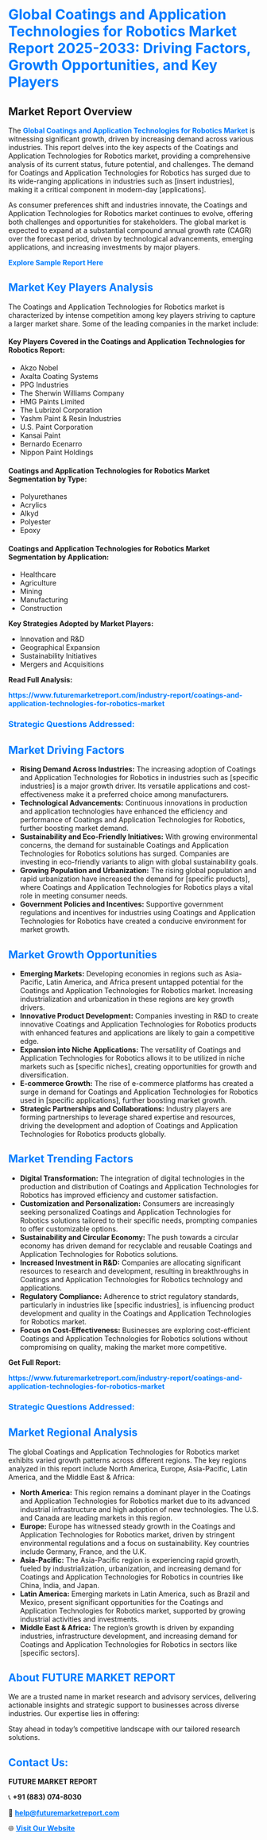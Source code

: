 <h1 style="color: #007BFF;">Global Coatings and Application Technologies for Robotics Market Report 2025-2033: Driving Factors, Growth Opportunities, and Key Players</h1>

<section id="overview">
<h2>Market Report Overview</h2>
<p>The <a href="https://www.futuremarketreport.com/industry-report/coatings-and-application-technologies-for-robotics-market" style="color: #007BFF; text-decoration: none;"><strong>Global Coatings and Application Technologies for Robotics Market</strong></a> is witnessing significant growth, driven by increasing demand across various industries. This report delves into the key aspects of the Coatings and Application Technologies for Robotics market, providing a comprehensive analysis of its current status, future potential, and challenges. The demand for Coatings and Application Technologies for Robotics has surged due to its wide-ranging applications in industries such as [insert industries], making it a critical component in modern-day [applications].</p>
<p>As consumer preferences shift and industries innovate, the Coatings and Application Technologies for Robotics market continues to evolve, offering both challenges and opportunities for stakeholders. The global market is expected to expand at a substantial compound annual growth rate (CAGR) over the forecast period, driven by technological advancements, emerging applications, and increasing investments by major players.</p>
</section>

<section id="overview">
<p><a href="https://www.futuremarketreport.com/request-sample/reportId=54293" style="color: #007BFF; text-decoration: none;"><strong>Explore Sample Report Here</strong></a></p>
</section>

<section id="key-players">
<h2 style="color: #007BFF;">Market Key Players Analysis</h2>
<p>The Coatings and Application Technologies for Robotics market is characterized by intense competition among key players striving to capture a larger market share. Some of the leading companies in the market include:</p>
<h4>Key Players Covered in the Coatings and Application Technologies for Robotics Report:</h4>
<ul><li>Akzo Nobel</li><li>Axalta Coating Systems</li><li>PPG Industries</li><li>The Sherwin Williams Company</li><li>HMG Paints Limited</li><li>The Lubrizol Corporation</li><li>Yashm Paint &amp; Resin Industries</li><li>U.S. Paint Corporation</li><li>Kansai Paint</li><li>Bernardo Ecenarro</li><li>Nippon Paint Holdings</li></ul>
<h4>Coatings and Application Technologies for Robotics Market Segmentation by Type:</h4>
<ul><li>Polyurethanes</li><li>Acrylics</li><li>Alkyd</li><li>Polyester</li><li>Epoxy</li></ul>

<h4>Coatings and Application Technologies for Robotics Market Segmentation by Application:</h4>
<ul><li>Healthcare</li><li>Agriculture</li><li>Mining</li><li>Manufacturing</li><li>Construction</li></ul>
<p><strong>Key Strategies Adopted by Market Players:</strong></p>
<ul>
<li>Innovation and R&D</li>
<li>Geographical Expansion</li>
<li>Sustainability Initiatives</li>
<li>Mergers and Acquisitions</li>
</ul>
</section>

<section>
<p><strong>Read Full Analysis: </strong></p><a href="https://www.futuremarketreport.com/industry-report/coatings-and-application-technologies-for-robotics-market" style="color: #007BFF; text-decoration: none;"><strong>https://www.futuremarketreport.com/industry-report/coatings-and-application-technologies-for-robotics-market</strong></a>
<h3 style="color: #007BFF;">Strategic Questions Addressed:</h3>
</section>

<section id="driving-factors">
<h2 style="color: #007BFF;">Market Driving Factors</h2>
<ul>
<li><strong>Rising Demand Across Industries:</strong> The increasing adoption of Coatings and Application Technologies for Robotics in industries such as [specific industries] is a major growth driver. Its versatile applications and cost-effectiveness make it a preferred choice among manufacturers.</li>
<li><strong>Technological Advancements:</strong> Continuous innovations in production and application technologies have enhanced the efficiency and performance of Coatings and Application Technologies for Robotics, further boosting market demand.</li>
<li><strong>Sustainability and Eco-Friendly Initiatives:</strong> With growing environmental concerns, the demand for sustainable Coatings and Application Technologies for Robotics solutions has surged. Companies are investing in eco-friendly variants to align with global sustainability goals.</li>
<li><strong>Growing Population and Urbanization:</strong> The rising global population and rapid urbanization have increased the demand for [specific products], where Coatings and Application Technologies for Robotics plays a vital role in meeting consumer needs.</li>
<li><strong>Government Policies and Incentives:</strong> Supportive government regulations and incentives for industries using Coatings and Application Technologies for Robotics have created a conducive environment for market growth.</li>
</ul>
</section>

<section id="growth-opportunities">
<h2 style="color: #007BFF;">Market Growth Opportunities</h2>
<ul>
<li><strong>Emerging Markets:</strong> Developing economies in regions such as Asia-Pacific, Latin America, and Africa present untapped potential for the Coatings and Application Technologies for Robotics market. Increasing industrialization and urbanization in these regions are key growth drivers.</li>
<li><strong>Innovative Product Development:</strong> Companies investing in R&D to create innovative Coatings and Application Technologies for Robotics products with enhanced features and applications are likely to gain a competitive edge.</li>
<li><strong>Expansion into Niche Applications:</strong> The versatility of Coatings and Application Technologies for Robotics allows it to be utilized in niche markets such as [specific niches], creating opportunities for growth and diversification.</li>
<li><strong>E-commerce Growth:</strong> The rise of e-commerce platforms has created a surge in demand for Coatings and Application Technologies for Robotics used in [specific applications], further boosting market growth.</li>
<li><strong>Strategic Partnerships and Collaborations:</strong> Industry players are forming partnerships to leverage shared expertise and resources, driving the development and adoption of Coatings and Application Technologies for Robotics products globally.</li>
</ul>
</section>

<section id="trending-factors">
<h2 style="color: #007BFF;">Market Trending Factors</h2>
<ul>
<li><strong>Digital Transformation:</strong> The integration of digital technologies in the production and distribution of Coatings and Application Technologies for Robotics has improved efficiency and customer satisfaction.</li>
<li><strong>Customization and Personalization:</strong> Consumers are increasingly seeking personalized Coatings and Application Technologies for Robotics solutions tailored to their specific needs, prompting companies to offer customizable options.</li>
<li><strong>Sustainability and Circular Economy:</strong> The push towards a circular economy has driven demand for recyclable and reusable Coatings and Application Technologies for Robotics solutions.</li>
<li><strong>Increased Investment in R&D:</strong> Companies are allocating significant resources to research and development, resulting in breakthroughs in Coatings and Application Technologies for Robotics technology and applications.</li>
<li><strong>Regulatory Compliance:</strong> Adherence to strict regulatory standards, particularly in industries like [specific industries], is influencing product development and quality in the Coatings and Application Technologies for Robotics market.</li>
<li><strong>Focus on Cost-Effectiveness:</strong> Businesses are exploring cost-efficient Coatings and Application Technologies for Robotics solutions without compromising on quality, making the market more competitive.</li>
</ul>
</section>

<section>
<p><strong>Get Full Report: </strong></p><a href="https://www.futuremarketreport.com/industry-report/coatings-and-application-technologies-for-robotics-market" style="color: #007BFF; text-decoration: none;"><strong>https://www.futuremarketreport.com/industry-report/coatings-and-application-technologies-for-robotics-market</strong></a>
<h3 style="color: #007BFF;">Strategic Questions Addressed:</h3>
</section>


<section id="regional-analysis">
<h2 style="color: #007BFF;">Market Regional Analysis</h2>
<p>The global Coatings and Application Technologies for Robotics market exhibits varied growth patterns across different regions. The key regions analyzed in this report include North America, Europe, Asia-Pacific, Latin America, and the Middle East & Africa:</p>
<ul>
<li><strong>North America:</strong> This region remains a dominant player in the Coatings and Application Technologies for Robotics market due to its advanced industrial infrastructure and high adoption of new technologies. The U.S. and Canada are leading markets in this region.</li>
<li><strong>Europe:</strong> Europe has witnessed steady growth in the Coatings and Application Technologies for Robotics market, driven by stringent environmental regulations and a focus on sustainability. Key countries include Germany, France, and the U.K.</li>
<li><strong>Asia-Pacific:</strong> The Asia-Pacific region is experiencing rapid growth, fueled by industrialization, urbanization, and increasing demand for Coatings and Application Technologies for Robotics in countries like China, India, and Japan.</li>
<li><strong>Latin America:</strong> Emerging markets in Latin America, such as Brazil and Mexico, present significant opportunities for the Coatings and Application Technologies for Robotics market, supported by growing industrial activities and investments.</li>
<li><strong>Middle East & Africa:</strong> The region’s growth is driven by expanding industries, infrastructure development, and increasing demand for Coatings and Application Technologies for Robotics in sectors like [specific sectors].</li>
</ul>
</section>

<footer>
<h2 style="color: #007BFF;">About FUTURE MARKET REPORT</h2>
<p>We are a trusted name in market research and advisory services, delivering actionable insights and strategic support to businesses across diverse industries. Our expertise lies in offering:</p>

<p>Stay ahead in today’s competitive landscape with our tailored research solutions.</p>

<h2 style="color: #007BFF;">Contact Us:</h2>
<p><strong>FUTURE MARKET REPORT</strong></p>
<p>📞 <strong>+91 (883) 074-8030</strong></p>
<p>📧 <strong><a href="mailto:help@futuremarketreport.com" style="color: #007BFF;">help@futuremarketreport.com</a></strong></p>
<p>🌐 <strong><a href="https://www.futuremarketreport.com/" style="color: #007BFF;">Visit Our Website</a></strong></p>
</footer>